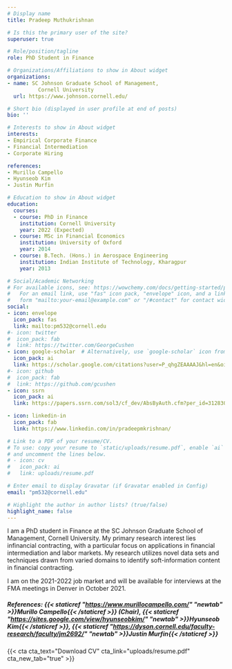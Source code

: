 ```yaml
---
# Display name
title: Pradeep Muthukrishnan

# Is this the primary user of the site?
superuser: true

# Role/position/tagline
role: PhD Student in Finance

# Organizations/Affiliations to show in About widget
organizations:
- name: SC Johnson Graduate School of Management,
          Cornell University
  url: https://www.johnson.cornell.edu/

# Short bio (displayed in user profile at end of posts)
bio: ''

# Interests to show in About widget
interests:
- Empirical Corporate Finance
- Financial Intermediation
- Corporate Hiring

references:
- Murillo Campello
- Hyunseob Kim
- Justin Murfin

# Education to show in About widget
education:
  courses:
  - course: PhD in Finance
    institution: Cornell University
    year: 2022 (Expected)
  - course: MSc in Financial Economics
    institution: University of Oxford
    year: 2014
  - course: B.Tech. (Hons.) in Aerospace Engineering
    institution: Indian Institute of Technology, Kharagpur
    year: 2013

# Social/Academic Networking
# For available icons, see: https://wowchemy.com/docs/getting-started/page-builder/#icons
#   For an email link, use "fas" icon pack, "envelope" icon, and a link in the
#   form "mailto:your-email@example.com" or "/#contact" for contact widget.
social:
- icon: envelope
  icon_pack: fas
  link: mailto:pm532@cornell.edu
#- icon: twitter
#  icon_pack: fab
#  link: https://twitter.com/GeorgeCushen
- icon: google-scholar  # Alternatively, use `google-scholar` icon from `ai` icon pack
  icon_pack: ai
  link: https://scholar.google.com/citations?user=P_qhgZEAAAAJ&hl=en&oi=ao
#- icon: github
#  icon_pack: fab
#  link: https://github.com/gcushen
- icon: ssrn
  icon_pack: ai
  link: https://papers.ssrn.com/sol3/cf_dev/AbsByAuth.cfm?per_id=3128309

- icon: linkedin-in
  icon_pack: fab
  link: https://www.linkedin.com/in/pradeepmkrishnan/

# Link to a PDF of your resume/CV.
# To use: copy your resume to `static/uploads/resume.pdf`, enable `ai` icons in `params.toml`, 
# and uncomment the lines below.
# - icon: cv
#   icon_pack: ai
#   link: uploads/resume.pdf

# Enter email to display Gravatar (if Gravatar enabled in Config)
email: "pm532@cornell.edu"

# Highlight the author in author lists? (true/false)
highlight_name: false
---
```


I am a PhD student in Finance at the SC Johnson Graduate School of Management, Cornell University. My primary research interest lies infinancial contracting, with a particular focus on applications in financial intermediation and labor markets.  My research utilizes novel data sets and techniques drawn from varied domains to identify soft-information content in financial contracting. 

I am on the 2021-2022 job market and will be available for interviews at the FMA meetings in Denver in October 2021. 

##### References: {{< staticref "https://www.murillocampello.com/" "newtab" >}}Murillo Campello{{< /staticref >}} (Chair), {{< staticref "https://sites.google.com/view/hyunseobkim/" "newtab" >}}Hyunseob Kim{{< /staticref >}}, {{< staticref "https://dyson.cornell.edu/faculty-research/faculty/jm2692/" "newtab" >}}Justin Murfin{{< /staticref >}}
{{< cta cta_text="Download CV" cta_link="uploads/resume.pdf" cta_new_tab="true" >}}




<!-- {{< icon name="download" pack="fas" >}} Download my {{< staticref "uploads/demo_resume.pdf" "newtab" >}}resumé{{< /staticref >}}. -->
